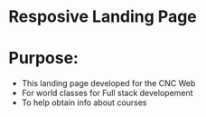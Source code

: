 # Resposive Landing Page

# Purpose:
- This landing page developed for the CNC Web
- For world classes for Full stack developement
- To help obtain info about courses
  
